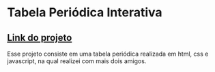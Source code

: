 # Tabela Periódica Interativa

## [Link do projeto](https://turista1234z4.github.io/Tabela-Periodica/)
Esse projeto consiste em uma tabela periódica realizada em html, css e javascript, na qual realizei com mais dois amigos.


